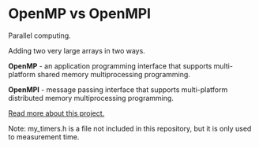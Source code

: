 # OpenMP vs OpenMPI


<p>Parallel computing.</p>
<p>Adding two very large arrays in two ways.</p>
<p><strong>OpenMP</strong> - an application programming interface that supports multi-platform shared memory multiprocessing programming.</p>
<p><strong>OpenMPI</strong> - message passing interface that supports multi-platform distributed memory multiprocessing programming.</p>
<p><a href="https://b00stiandroid.wordpress.com/2017/03/20/zeus-test-openmp-vs-openmpi">Read more about this project.</a></p>
<p>Note: my_timers.h is a file not included in this repository, but it is only used to measurement&nbsp;time.</p>

